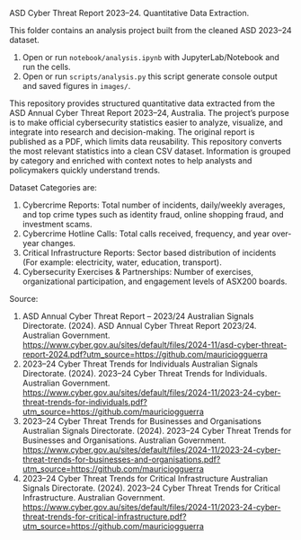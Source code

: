 ASD Cyber Threat Report 2023–24. Quantitative Data Extraction.

This folder contains an analysis project built from the cleaned ASD 2023–24 dataset.

1. Open or run `notebook/analysis.ipynb` with JupyterLab/Notebook and run the cells.
2. Open or run `scripts/analysis.py` this script generate console output and saved figures in `images/`.

This repository provides structured quantitative data extracted from the ASD Annual Cyber Threat Report 2023–24, Australia. The project’s purpose is to make official cybersecurity statistics easier to analyze, visualize, and integrate into research and decision-making. The original report is published as a PDF, which limits data reusability. This repository converts the most relevant statistics into a clean CSV dataset. Information is grouped by category and enriched with context notes to help analysts and policymakers quickly understand trends.

Dataset Categories are:

1. Cybercrime Reports: Total number of incidents, daily/weekly averages, and top crime types such as identity fraud, online shopping fraud, and investment scams.
2. Cybercrime Hotline Calls: Total calls received, frequency, and year over-year changes.
3. Critical Infrastructure Reports: Sector based distribution of incidents (For example: electricity, water, education, transport).
4. Cybersecurity Exercises & Partnerships: Number of exercises, organizational participation, and engagement levels of ASX200 boards.

Source:

1. ASD Annual Cyber Threat Report – 2023/24 Australian Signals Directorate. (2024). ASD Annual Cyber Threat Report 2023/24. Australian Government. https://www.cyber.gov.au/sites/default/files/2024-11/asd-cyber-threat-report-2024.pdf?utm_source=https://github.com/mauriciogguerra
2. 2023–24 Cyber Threat Trends for Individuals Australian Signals Directorate. (2024). 2023–24 Cyber Threat Trends for Individuals. Australian Government. https://www.cyber.gov.au/sites/default/files/2024-11/2023-24-cyber-threat-trends-for-individuals.pdf?utm_source=https://github.com/mauriciogguerra
3. 2023–24 Cyber Threat Trends for Businesses and Organisations Australian Signals Directorate. (2024). 2023–24 Cyber Threat Trends for Businesses and Organisations. Australian Government. https://www.cyber.gov.au/sites/default/files/2024-11/2023-24-cyber-threat-trends-for-businesses-and-organisations.pdf?utm_source=https://github.com/mauriciogguerra
4. 2023–24 Cyber Threat Trends for Critical Infrastructure Australian Signals Directorate. (2024). 2023–24 Cyber Threat Trends for Critical Infrastructure. Australian Government. https://www.cyber.gov.au/sites/default/files/2024-11/2023-24-cyber-threat-trends-for-critical-infrastructure.pdf?utm_source=https://github.com/mauriciogguerra
